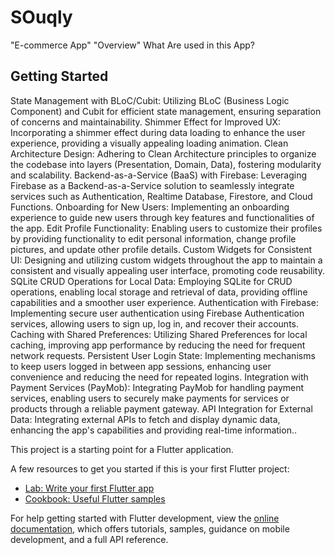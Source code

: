 # SOuqly 
"E-commerce App"
"Overview" What Are used in this App? 
## Getting Started
State Management with BLoC/Cubit:
Utilizing BLoC (Business Logic Component) and Cubit for efficient state management, ensuring separation of concerns and maintainability.
Shimmer Effect for Improved UX:
Incorporating a shimmer effect during data loading to enhance the user experience, providing a visually appealing loading animation.
Clean Architecture Design:
Adhering to Clean Architecture principles to organize the codebase into layers (Presentation, Domain, Data), fostering modularity and scalability.
Backend-as-a-Service (BaaS) with Firebase:
Leveraging Firebase as a Backend-as-a-Service solution to seamlessly integrate services such as Authentication, Realtime Database, Firestore, and Cloud Functions.
Onboarding for New Users:
Implementing an onboarding experience to guide new users through key features and functionalities of the app.
Edit Profile Functionality:
Enabling users to customize their profiles by providing functionality to edit personal information, change profile pictures, and update other profile details.
Custom Widgets for Consistent UI:
Designing and utilizing custom widgets throughout the app to maintain a consistent and visually appealing user interface, promoting code reusability.
SQLite CRUD Operations for Local Data:
Employing SQLite for CRUD operations, enabling local storage and retrieval of data, providing offline capabilities and a smoother user experience.
Authentication with Firebase:
Implementing secure user authentication using Firebase Authentication services, allowing users to sign up, log in, and recover their accounts.
Caching with Shared Preferences:
Utilizing Shared Preferences for local caching, improving app performance by reducing the need for frequent network requests.
Persistent User Login State:
Implementing mechanisms to keep users logged in between app sessions, enhancing user convenience and reducing the need for repeated logins.
Integration with Payment Services (PayMob):
Integrating PayMob for handling payment services, enabling users to securely make payments for services or products through a reliable payment gateway.
API Integration for External Data:
Integrating external APIs to fetch and display dynamic data, enhancing the app's capabilities and providing real-time information..



This project is a starting point for a Flutter application.

A few resources to get you started if this is your first Flutter project:

- [Lab: Write your first Flutter app](https://docs.flutter.dev/get-started/codelab)
- [Cookbook: Useful Flutter samples](https://docs.flutter.dev/cookbook)

For help getting started with Flutter development, view the
[online documentation](https://docs.flutter.dev/), which offers tutorials,
samples, guidance on mobile development, and a full API reference.
